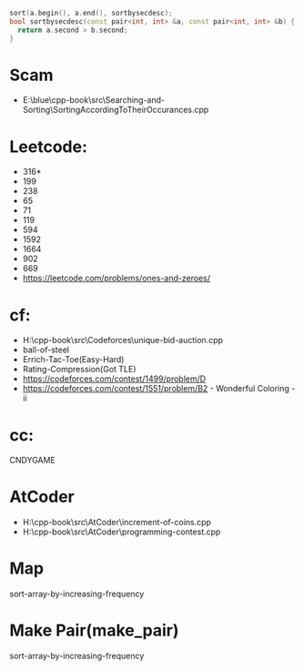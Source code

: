 <!-- g++ -std=c++17 -g main.cpp -o main -->

```cpp
sort(a.begin(), a.end(), sortbysecdesc);
bool sortbysecdesc(const pair<int, int> &a, const pair<int, int> &b) {
  return a.second > b.second;
}
```

# Scam

-   E:\blue\cpp-book\src\Searching-and-Sorting\SortingAccordingToTheirOccurances.cpp

# Leetcode:

-   316\*
-   199
-   238
-   65
-   71
-   119
-   594
-   1592
-   1664
-   902
-   669
-   https://leetcode.com/problems/ones-and-zeroes/

# cf:

-   H:\cpp-book\src\Codeforces\unique-bid-auction.cpp
-   ball-of-steel
-   Errich-Tac-Toe(Easy-Hard)
-   Rating-Compression(Got TLE)
-   https://codeforces.com/contest/1499/problem/D
-   https://codeforces.com/contest/1551/problem/B2 - Wonderful Coloring - ii

# cc:

CNDYGAME

# AtCoder

-   H:\cpp-book\src\AtCoder\increment-of-coins.cpp
-   H:\cpp-book\src\AtCoder\programming-contest.cpp

# Map

sort-array-by-increasing-frequency

# Make Pair(make_pair)

sort-array-by-increasing-frequency
